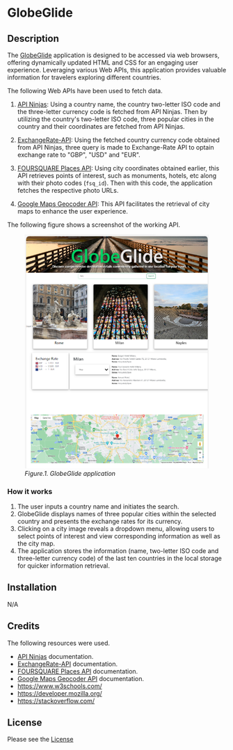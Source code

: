 # GlobeGlide

## Description

The [GlobeGlide](https://foroughgoudarzi.github.io/GlobeGlide/) application is designed to be accessed via web browsers, offering dynamically updated HTML and CSS for an engaging user experience. Leveraging various Web APIs, this application provides valuable information for travelers exploring different countries.

The following Web APIs have been used to fetch data.

1. [API Ninjas](https://api-ninjas.com/): Using a country name, the country two-letter ISO code and the three-letter currency code is fetched from API Ninjas. Then by utilizing the country's two-letter ISO code, three popular cities in the country and their coordinates are fetched from API Ninjas.

2. [ExchangeRate-API](https://www.exchangerate-api.com/): Using the fetched country currency code obtained from API Ninjas, three query is made to Exchange-Rate API to optain exchange rate to "GBP", "USD" and "EUR".

3. [FOURSQUARE Places API](https://location.foursquare.com/developer/reference/places-api-overview):  Using city coordinates obtained earlier, this API retrieves points of interest, such as monuments, hotels, etc along with their photo codes (`fsq_id`). Then with this code, the application fetches the respective photo URLs.

4. [Google Maps Geocoder API](https://developers.google.com/maps/documentation/javascript/reference/geocoder): This API facilitates the retrieval of city maps to enhance the user experience.

The following figure shows a screenshot of the working API.

<figure>
<img src="./assets/images/globeglide-app.png" width="500">
<figcaption><em>Figure.1. GlobeGlide application</em></figcaption>
</figure>


### How it works

1. The user inputs a country name and initiates the search.
2. GlobeGlide displays names of three popular cities within the selected country and presents the exchange rates for its currency.
3. Clicking on a city image reveals a dropdown menu, allowing users to select points of interest and view corresponding information as well as the city map.
4. The application stores the information (name, two-letter ISO code and three-letter currency code) of the last ten countries in the local storage for quicker information retrieval.

## Installation

N/A

## Credits

The following resources were used.

* [API Ninjas](https://api-ninjas.com/) documentation.
* [ExchangeRate-API](https://www.exchangerate-api.com/) documentation.
* [FOURSQUARE Places API](https://location.foursquare.com/developer/reference/places-api-overview) documentation.
* [Google Maps Geocoder API](https://developers.google.com/maps/documentation/javascript/reference/geocoder) documentation.
* https://www.w3schools.com/
* https://developer.mozilla.org/
* https://stackoverflow.com/

## License

Please see the [License](./License)
